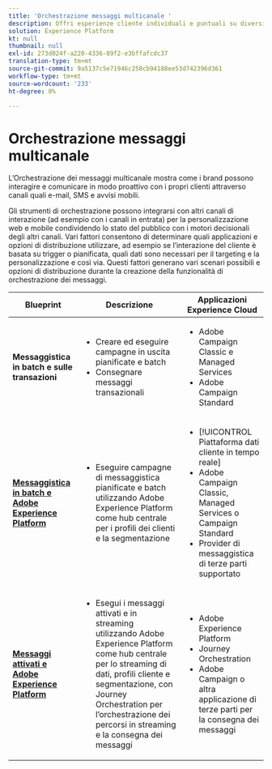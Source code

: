 ```yaml
---
title: 'Orchestrazione messaggi multicanale '
description: Offri esperienze cliente individuali e puntuali su diversi schermi.
solution: Experience Platform
kt: null
thumbnail: null
exl-id: 273d024f-a220-4336-89f2-e3bffafcdc37
translation-type: tm+mt
source-git-commit: 9a5137c5e71946c258cb94188ee53d742396d361
workflow-type: tm+mt
source-wordcount: '233'
ht-degree: 0%

---
```


# Orchestrazione messaggi multicanale

L’Orchestrazione dei messaggi multicanale mostra come i brand possono interagire e comunicare in modo proattivo con i propri clienti attraverso canali quali e-mail, SMS e avvisi mobili.

Gli strumenti di orchestrazione possono integrarsi con altri canali di interazione (ad esempio con i canali in entrata) per la personalizzazione web e mobile condividendo lo stato del pubblico con i motori decisionali degli altri canali. Vari fattori consentono di determinare quali applicazioni e opzioni di distribuzione utilizzare, ad esempio se l’interazione del cliente è basata su trigger o pianificata, quali dati sono necessari per il targeting e la personalizzazione e così via. Questi fattori generano vari scenari possibili e opzioni di distribuzione durante la creazione della funzionalità di orchestrazione dei messaggi.


| Blueprint | Descrizione | Applicazioni Experience Cloud |
|---|---|---|
| **Messaggistica in batch e sulle transazioni** | <ul><li>Creare ed eseguire campagne in uscita pianificate e batch</li><li>Consegnare messaggi transazionali</li></ul> | <ul><li>Adobe Campaign Classic e Managed Services</li><li>Adobe Campaign Standard</li></ul> |
| **[Messaggistica in batch e Adobe Experience Platform](batch-messaging.md)** | <ul><li>Eseguire campagne di messaggistica pianificate e batch utilizzando Adobe Experience Platform come hub centrale per i profili dei clienti e la segmentazione</li></ul> | <ul><li>[!UICONTROL Piattaforma dati cliente in tempo reale]</li><li>Adobe Campaign Classic, Managed Services o Campaign Standard</li><li>Provider di messaggistica di terze parti supportato</li></ul> |
| **[Messaggi attivati e Adobe Experience Platform](triggered-messaging.md)** | <ul><li>Esegui i messaggi attivati e in streaming utilizzando Adobe Experience Platform come hub centrale per lo streaming di dati, profili cliente e segmentazione, con Journey Orchestration per l’orchestrazione dei percorsi in streaming e la consegna dei messaggi</li></ul> | <ul><li>Adobe Experience Platform</li><li>Journey Orchestration</li><li>Adobe Campaign o altra applicazione di terze parti per la consegna dei messaggi</li></ul> |
